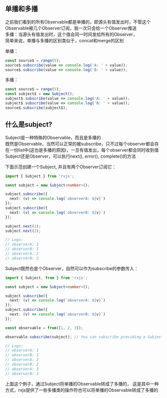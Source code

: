## 单播和多播
之前我们看到的所有Observable都是单播的，即源头有值发出时，不管这个Observable被几个Observer订阅，我一次只会给一个Observer推送
<br>
多播：当源头有值发出时，这个值会同一时间发给所有的Observer，
<br>
简单来说，单播与多播的区别类似于，concat和merge的区别

单播：
```typescript
const source$ = range(5);
source$.subscribe(value => console.log('A: ' + value));
source$.subscribe(value => console.log('B: ' + value));
```

多播：
```typescript
const source$ = range(5);
const subject$ = new Subject();
subject$.subscribe(value => console.log('A: ' + value));
subject$.subscribe(value => console.log('B: ' + value));
source$.subscribe(subject$);
```


## 什么是subject?
Subject是一种特殊的Observable，而且是多播的
<br>
既然是Observable，当然可以正常的被subscribe，只不过每个observer都会存在一份list中(这也是多播的原因)，一旦有值发出，每个observer都会同时收到值
<br>
Subject还是Observer，可以执行next(), error(), complete()的方法

下面示范创建一个Subject, 并且有两个Observer订阅它：
```typescript
import { Subject } from 'rxjs';

const subject = new Subject<number>();

subject.subscribe({
  next: (v) => console.log(`observerA: ${v}`)
});
subject.subscribe({
  next: (v) => console.log(`observerB: ${v}`)
});

subject.next(1);
subject.next(2);

// Logs:
// observerA: 1
// observerB: 1
// observerA: 2
// observerB: 2
```

Subject既然也是个Observer，自然可以作为subscribe的参数传入：
```typescript
import { Subject, from } from 'rxjs';

const subject = new Subject<number>();

subject.subscribe({
  next: (v) => console.log(`observerA: ${v}`)
});
subject.subscribe({
  next: (v) => console.log(`observerB: ${v}`)
});

const observable = from([1, 2, 3]);

observable.subscribe(subject); // You can subscribe providing a Subject

// Logs:
// observerA: 1
// observerB: 1
// observerA: 2
// observerB: 2
// observerA: 3
// observerB: 3
```
上面这个例子，通过Subject将单播的Observable转成了多播的，
这是其中一种方式，rxjs提供了一些多播类的操作符也可以将单播的Observable转成了多播的

